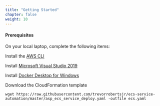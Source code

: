 ```yaml
---
title: "Getting Started"
chapter: false
weight: 10
---
```




#### Prerequisites

On your local laptop, complete the following items:

Install the [AWS CLI](https://awscli.amazonaws.com/AWSCLIV2.msi)

Install [Microsoft Visual Studio 2019](https://visualstudio.microsoft.com/downloads/)

Install [Docker Desktop for Windows](https://hub.docker.com/editions/community/docker-ce-desktop-windows/)

Download the CloudFormation template


```
wget https://raw.githubusercontent.com/trevorrobertsjr/ecs-service-automation/master/asp_ecs_service_deploy.yaml -outfile ecs.yaml
```
